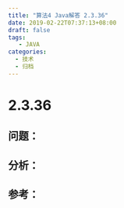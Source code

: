 ```yaml
---
title: "算法4 Java解答 2.3.36"
date: 2019-02-22T07:37:13+08:00
draft: false
tags:
   - JAVA
categories:
  - 技术
  - 归档
---
```



# 2.3.36

## 问题：


## 分析：


## 参考：


